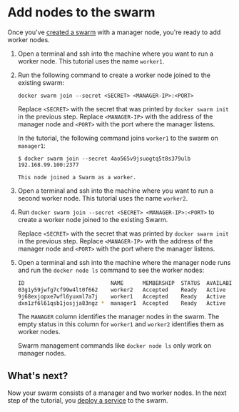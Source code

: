 <!--[metadata]>
+++
title = "Add nodes to the swarm"
description = "Add nodes to the swarm"
keywords = ["tutorial, cluster management, swarm"]
advisory = "rc"
[menu.main]
identifier="add-nodes"
parent="swarm-tutorial"
weight=13
+++
<![end-metadata]-->

# Add nodes to the swarm

Once you've [created a swarm](create-swarm.md) with a manager node, you're ready
to add worker nodes.

1. Open a terminal and ssh into the machine where you want to run a worker node.
This tutorial uses the name `worker1`.

2. Run the following command to create a worker node joined to
the existing swarm:

    ```
    docker swarm join --secret <SECRET> <MANAGER-IP>:<PORT>
    ```

    Replace `<SECRET>` with the secret that was printed by `docker swarm init` in the
    previous step. Replace `<MANAGER-IP>` with the address of the manager node
    and `<PORT>` with the port where the manager listens.

    In the tutorial, the following command joins `worker1` to the swarm on `manager1`:

    ```
    $ docker swarm join --secret 4ao565v9jsuogtq5t8s379ulb 192.168.99.100:2377

    This node joined a Swarm as a worker.
    ```

3. Open a terminal and ssh into the machine where you want to run a second
worker node. This tutorial uses the name `worker2`.

4. Run `docker swarm join --secret <SECRET> <MANAGER-IP>:<PORT>` to create a worker node joined to
the existing Swarm.

    Replace `<SECRET>` with the secret that was printed by `docker swarm init` in the
    previous step. Replace `<MANAGER-IP>` with the address of the manager node
    and `<PORT>` with the port where the manager listens.

5. Open a terminal and ssh into the machine where the manager node runs and run
the `docker node ls` command to see the worker nodes:

    ```bash
    ID                           NAME      MEMBERSHIP  STATUS  AVAILABILITY  MANAGER STATUS  LEADER
    03g1y59jwfg7cf99w4lt0f662    worker2   Accepted    Ready   Active
    9j68exjopxe7wfl6yuxml7a7j    worker1   Accepted    Ready   Active
    dxn1zf6l61qsb1josjja83ngz *  manager1  Accepted    Ready   Active        Reachable       Yes
    ```

    The `MANAGER` column identifies the manager nodes in the swarm. The empty
    status in this column for `worker1` and `worker2` identifies them as worker nodes.

    Swarm management commands like `docker node ls` only work on manager nodes.


## What's next?

Now your swarm consists of a manager and two worker nodes. In the next step of
the tutorial, you [deploy a service](deploy-service.md) to the swarm.
